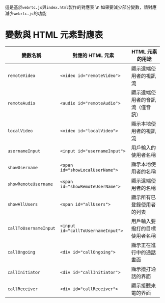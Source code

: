 這是基於`webrtc.js`與`index.html`製作的對應表 \n
如果要減少部分變數，請對應減少`webrtc.js`的功能

# 變數與 HTML 元素對應表

| 變數名稱               | 對應的 HTML 元素                      | HTML 元素的用途                          |
| -------------------- | --------------------------------- | ---------------------------------- |
| `remoteVideo`         | `<video id="remoteVideo">`         | 顯示遠端使用者的視訊流                 |
| `remoteAudio`         | `<audio id="remoteAudio">`         | 顯示遠端使用者的音訊流（僅音訊）       |
| `localVideo`          | `<video id="localVideo">`          | 顯示本地使用者的視訊流                 |
| `usernameInput`       | `<input id="usernameInput">`       | 用戶輸入的使用者名稱                  |
| `showUsername`        | `<span id="showLocalUserName">`    | 顯示本地使用者的名稱                  |
| `showRemoteUsername`  | `<span id="showRemoteUserName">`   | 顯示遠端使用者的名稱                  |
| `showAllUsers`        | `<span id="allUsers">`             | 顯示所有已登錄使用者的列表            |
| `callToUsernameInput` | `<input id="callToUsernameInput">` | 用戶輸入要撥打的目標使用者名稱        |
| `callOngoing`         | `<div id="callOngoing">`           | 顯示正在進行中的通話畫面              |
| `callInitiator`       | `<div id="callInitiator">`         | 顯示撥打通話的界面                    |
| `callReceiver`        | `<div id="callReceiver">`          | 顯示接聽來電的界面                    |
